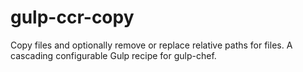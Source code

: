 # gulp-ccr-copy
Copy files and optionally remove or replace relative paths for files. A cascading configurable Gulp recipe for gulp-chef.
